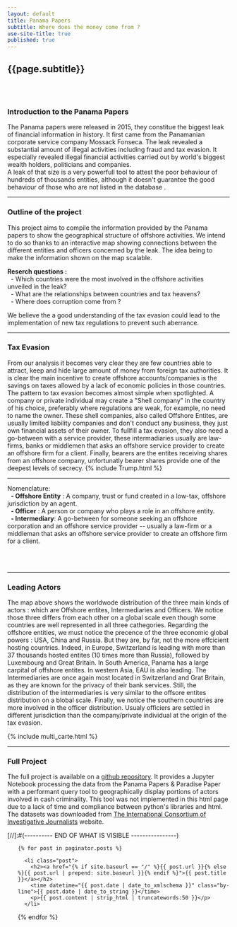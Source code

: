 ```yaml
---
layout: default
title: Panama Papers
subtitle: Where does the money come from ?
use-site-title: true
published: true
---
```

## {{page.subtitle}}  
<br>   
<br>   
  
### Introduction to the Panama Papers
<!-- ![image-title-here](/img/Trump.jpg){:class="img-responsive"} -->

The Panama papers were released in 2015, they constitue the biggest leak of financial information in history. It first came from the Panamanian corporate service company Mossack Fonseca. The leak revealed a substantial amount of illegal activities including fraud and tax evasion. It especially revealed illegal financial activities carried out by world's biggest wealth holders, politicians and companies.  
A leak of that size is a very powerfull tool to attest the poor behaviour of hundreds of thousands entities, although it doesn't guarantee the good behaviour of those who are not listed in the database .

--- 

### Outline of the project

This project aims to compile the information provided by the Panama papers to show the geographical structure of offshore activities. We intend to do so thanks to an interactive map showing connections between the different entities and officers concerned by the leak. The idea being to make the information shown on the map scalable.   
  
**Reserch questions :**   
&nbsp; - Which countries were the most involved in the offshore activities unveiled in the leak?   <br>
&nbsp; - What are the relationships between countries and tax heavens?  <br>
&nbsp; - Where does corruption come from ?  <br>  
	
We believe the a good understanding of the tax evasion could lead to the implementation of new tax regulations to prevent such aberrance.  

----
 
 


### Tax Evasion

From our analysis it becomes very clear they are few countries able to attract, keep and hide large amount of money from foreign tax authorities. It is clear the main incentive to create offshore accounts/companies is the savings on taxes allowed by a lack of economic policies in those countries.     
The pattern to tax evasion becomes almost simple when spotlighted. A company or private individual may create a "Shell company" in the country of his choice, preferably where regulations are weak, for example, no need to name the owner. These shell companies, also called Offshore Entites, are usually limited liability companies and don't conduct any business, they just own financial assets of their owner. To fullfill a tax evasion, they also need a go-between with a service provider, these intermadiaries usually are law-firms, banks or middlemen that asks an offshore service provider to create an offshore firm for a client. Finally, bearers are the entites receiving shares from an offshore company, unfortunatly bearer shares provide one of the deepest levels of secrecy. 
{% include Trump.html %}  


---
  
  
Nomenclature:  
&nbsp; **- Offshore Entity** : A company, trust or fund created in a low-tax, offshore jurisdiction by an agent.   
&nbsp; **- Officer** : A person or company who plays a role in an offshore entity.   
&nbsp; **- Intermediary**: A go-between for someone seeking an offshore corporation and an offshore service provider -- usually a law-firm or a middleman that asks an offshore service provider to create an offshore firm for a client.  
 
 
<br>   
<br>   

---

### Leading Actors
The map above shows the worldwode distribution of the three main kinds of actors : which are Offshore entites, Intermediaries and Officers. We notice those three differs from each other on a global scale even though some countries are well represented in all three cathegories. 
Regarding the offshore entities, we must notice the precence of the three economic global powers : USA, China and Russia. But they are, by far, not the more effcicient hosting countries. Indeed, in Europe, Switzerland is leading with more than 37 thousands hosted entites (10 times more than Russia), followed by Luxembourg and Great Britain. In South America, Panama has a large carpital of offshore entites. In western Asia, EAU is also leading.
The Intermediaries are once again most located in Switzerland and Grat Britain, as they are known for the privacy of their bank services. Still, the distribution of the intermediaries is very similar to the offsore entites distribution on a blobal scale.
Finally, we notice the southern countries are more involved in the officer distribution. Usualy officiers are settled in different jurisdiction than the company/private individual at the origin of the tax evasion.

  
{% include multi_carte.html %}


---

### Full Project

The full project is available on a [github repository](https://github.com/adrienruault/ada_molmaru/tree/master/project). It provides a Jupyter Notebook processing the data from the Panama Papers & Paradise Paper with a performant query tool to geographically display portions of actors involved in cash criminality. This tool was not implemented in this html page due to a lack of time and compliance between python's libraries and html.   
The datasets was downloaded from [The International Consortium of Investigative Journalists](https://offshoreleaks.icij.org/pages/database) website.











[//]:#(---------- END OF WHAT IS VISIBLE ----------------)<!DOCTYPE html>


<!-- Posts -->
<ul id="posts">

	{% for post in paginator.posts %}

	  <li class="post">
	  	<h2><a href="{% if site.baseurl == "/" %}{{ post.url }}{% else %}{{ post.url | prepend: site.baseurl }}{% endif %}">{{ post.title }}</a></h2>
		<time datetime="{{ post.date | date_to_xmlschema }}" class="by-line">{{ post.date | date_to_string }}</time>
	  	<p>{{ post.content | strip_html | truncatewords:50 }}</p>
	  </li>

   {% endfor %}

</ul>
